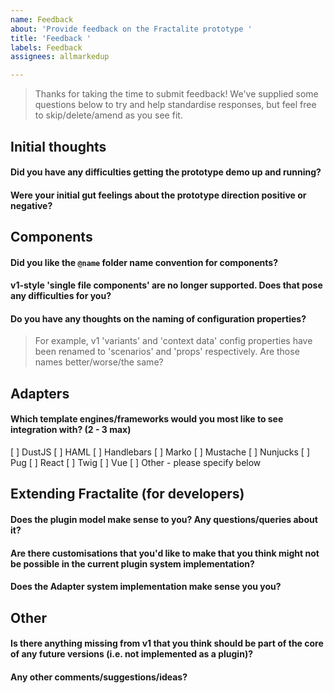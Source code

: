 ```yaml
---
name: Feedback
about: 'Provide feedback on the Fractalite prototype '
title: 'Feedback '
labels: Feedback
assignees: allmarkedup

---
```


> Thanks for taking the time to submit feedback! We've supplied some questions 
below to try and help standardise responses, but feel free to skip/delete/amend as you see fit.

## Initial thoughts

#### Did you have any difficulties getting the prototype demo up and running? 

#### Were your initial gut feelings about the prototype direction positive or negative? 

## Components

#### Did you like the `@name` folder name convention for components? 

#### v1-style 'single file components' are no longer supported. Does that pose any difficulties for you?

#### Do you have any thoughts on the naming of configuration properties?

> For example, v1 'variants' and 'context data' config properties have been renamed to 'scenarios' and 'props' respectively. Are those names better/worse/the same?

## Adapters

#### Which template engines/frameworks would you most like to see integration with? (2 - 3 max)

[ ] DustJS 
[ ] HAML
[ ] Handlebars
[ ] Marko
[ ] Mustache
[ ] Nunjucks
[ ] Pug
[ ] React
[ ] Twig
[ ] Vue
[ ] Other - please specify below

## Extending Fractalite (for developers)

#### Does the plugin model make sense to you? Any questions/queries about it?

#### Are there customisations that you'd like to make that you think might not be possible in the current plugin system implementation?

#### Does the Adapter system implementation make sense you you?

## Other

#### Is there anything missing from v1 that you think should be part of the core of any future versions (i.e. not implemented as a plugin)?

#### Any other comments/suggestions/ideas?
